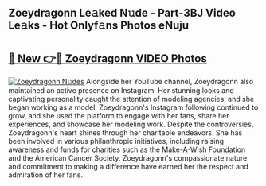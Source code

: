 ## Zoeydragonn Le𝚊ked N𝚞de - Part-3BJ Video Le𝚊ks - Hot Onlyf𝚊ns Photos eNuju

# <h2><a href="http://ac37217.deff.icu/?id=Zoeydragonn">🔗 New 👉🔴 Zoeydragonn VIDEO Photos</a></h2>

[![Zoeydragonn N𝚞des](https://i.imgur.com/rIISA9y.gif)](http://ac37217.deff.icu/?id=Zoeydragonn)
Alongside her YouTube channel, Zoeydragonn also maintained an active presence on Instagram. Her stunning looks and captivating personality caught the attention of modeling agencies, and she began working as a model. Zoeydragonn's Instagram following continued to grow, and she used the platform to engage with her fans, share her experiences, and showcase her modeling work. Despite the controversies, Zoeydragonn's heart shines through her charitable endeavors. She has been involved in various philanthropic initiatives, including raising awareness and funds for charities such as the Make-A-Wish Foundation and the American Cancer Society. Zoeydragonn's compassionate nature and commitment to making a difference have earned her the respect and admiration of her fans.

